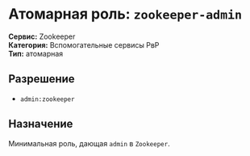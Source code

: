 # Атомарная роль: `zookeeper-admin`

**Сервис:** Zookeeper  
**Категория:** Вспомогательные сервисы РвР  
**Тип:** атомарная

## Разрешение
- `admin:zookeeper`

## Назначение
Минимальная роль, дающая `admin` в `Zookeeper`.
